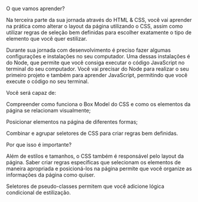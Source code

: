 O que vamos aprender?

Na terceira parte da sua jornada através do HTML & CSS, você vai aprender na prática como alterar o layout da página utilizando o CSS, assim como utilizar regras de seleção bem definidas para escolher exatamente o tipo de elemento que você quer estilizar.

Durante sua jornada com desenvolvimento é preciso fazer algumas configurações e instalações no seu computador. Uma dessas instalações é do Node, que permite que você consiga executar o código JavaScript no terminal do seu computador. Você vai precisar do Node para realizar o seu primeiro projeto e também para aprender JavaScript, permitindo que você execute o código no seu terminal.

Você será capaz de:

Compreender como funciona o Box Model do CSS e como os elementos da página se relacionam visualmente;

Posicionar elementos na página de diferentes formas;

Combinar e agrupar seletores de CSS para criar regras bem definidas.

Por que isso é importante?

Além de estilos e tamanhos, o CSS também é responsável pelo layout da página. Saber criar regras específicas que selecionam os elementos de maneira apropriada e posicioná-los na página permite que você organize as informações da página como quiser.

Seletores de pseudo-classes permitem que você adicione lógica condicional de estilização.